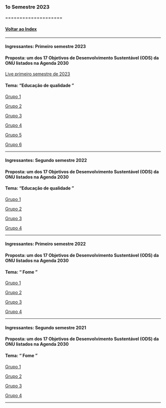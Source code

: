 
### 1o Semestre 2023
====================
#### [Voltar ao Index](README.md)

* * *
#### Ingressantes: Primeiro semestre 2023
#### Proposta:  um dos 17 Objetivos de Desenvolvimento Sustentável (ODS) da ONU listados na Agenda 2030

[Live primeiro semestre de 2023]()
#### Tema: “Educação de qualidade ”


[Grupo 1](https://github.com/igornsferreira/PI_1SEM_DSM)

[Grupo 2](https://github.com/marquesluana/-PI_DSM_FATEC_1SEM2023_GRUPO2)

[Grupo 3](https://github.com/Arantees/P.I-Fatec)

[Grupo 4](https://github.com/mvitoriasuz/FATEC_Engenharia_Soft_PI)

[Grupo 5](https://github.com/Alvarez-T/FATEC-DSM-GrupoPI-5)

[Grupo 6](https://github.com/LeandroAlves1987/PI_grupo-6)

* * *
#### Ingressantes: Segundo semestre 2022
#### Proposta:  um dos 17 Objetivos de Desenvolvimento Sustentável (ODS) da ONU listados na Agenda 2030

#### Tema: “Educação de qualidade ”



[Grupo 1]()

[Grupo 2]()

[Grupo 3]()

[Grupo 4]()


* * *
#### Ingressantes: Primeiro semestre 2022
#### Proposta:  um dos 17 Objetivos de Desenvolvimento Sustentável (ODS) da ONU listados na Agenda 2030

#### Tema: “ Fome ”


[Grupo 1](https://github.com/thainazanfolin/DashAquaponia)

[Grupo 2](https://github.com/MuriloAltoe/PI-3-Semestre-Grupo-2)

[Grupo 3](https://github.com/Klayvert2003/PI_3Semestre_2023)

[Grupo 4](https://github.com/CarolineVantim/Fatec_Projeto_Integrador_Terceiro_Semestre)

* * *
#### Ingressantes: Segundo semestre 2021
#### Proposta:  um dos 17 Objetivos de Desenvolvimento Sustentável (ODS) da ONU listados na Agenda 2030

#### Tema: “ Fome ”


[Grupo 1]()

[Grupo 2]()

[Grupo 3]()

[Grupo 4]()


* * *
